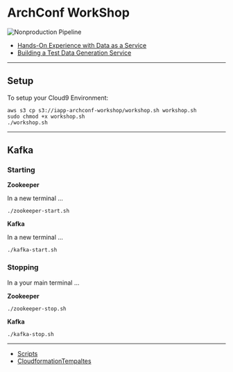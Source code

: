 # ArchConf WorkShop
![Nonproduction Pipeline](https://github.com/dsietziapp/ArchConf/workflows/Nonproduction%20Pipeline/badge.svg)

+ [Hands-On Experience with Data as a Service](https://archconf.com/session?id=46844)
+ [Building a Test Data Generation Service](https://archconf.com/session?id=46792)

---

## Setup

To setup your Cloud9 Environment:

```unix
aws s3 cp s3://iapp-archconf-workshop/workshop.sh workshop.sh
sudo chmod +x workshop.sh
./workshop.sh
```

---

## Kafka

### Starting

__Zookeeper__

In a new terminal ...
```unix
./zookeeper-start.sh
```

__Kafka__

In a new terminal ...
```unix
./kafka-start.sh
```

### Stopping
In a your main terminal ...

__Zookeeper__

```unix
./zookeeper-stop.sh
```

__Kafka__
```unix
./kafka-stop.sh
```

---

+ [Scripts](./scripts/README.md)
+ [CloudformationTempaltes](./cloudformation/README.md)